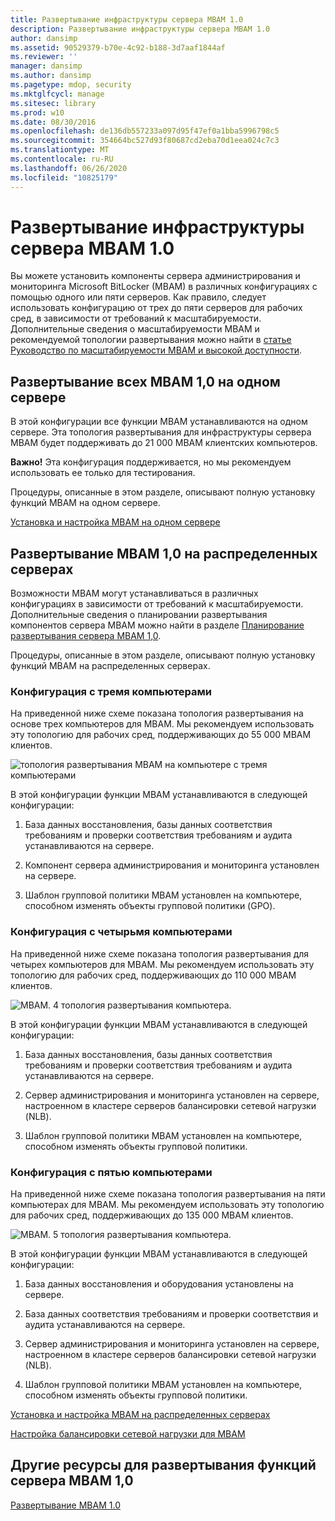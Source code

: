 ```yaml
---
title: Развертывание инфраструктуры сервера MBAM 1.0
description: Развертывание инфраструктуры сервера MBAM 1.0
author: dansimp
ms.assetid: 90529379-b70e-4c92-b188-3d7aaf1844af
ms.reviewer: ''
manager: dansimp
ms.author: dansimp
ms.pagetype: mdop, security
ms.mktglfcycl: manage
ms.sitesec: library
ms.prod: w10
ms.date: 08/30/2016
ms.openlocfilehash: de136db557233a097d95f47ef0a1bba5996798c5
ms.sourcegitcommit: 354664bc527d93f80687cd2eba70d1eea024c7c3
ms.translationtype: MT
ms.contentlocale: ru-RU
ms.lasthandoff: 06/26/2020
ms.locfileid: "10825179"
---
```

# Развертывание инфраструктуры сервера MBAM 1.0


Вы можете установить компоненты сервера администрирования и мониторинга Microsoft BitLocker (MBAM) в различных конфигурациях с помощью одного или пяти серверов. Как правило, следует использовать конфигурацию от трех до пяти серверов для рабочих сред, в зависимости от требований к масштабируемости. Дополнительные сведения о масштабируемости MBAM и рекомендуемой топологии развертывания можно найти в [статье Руководство по масштабируемости MBAM и высокой доступности](https://go.microsoft.com/fwlink/p/?LinkId=258314).

## Развертывание всех MBAM 1,0 на одном сервере


В этой конфигурации все функции MBAM устанавливаются на одном сервере. Эта топология развертывания для инфраструктуры сервера MBAM будет поддерживать до 21 000 MBAM клиентских компьютеров.

**Важно!**  Эта конфигурация поддерживается, но мы рекомендуем использовать ее только для тестирования.

 

Процедуры, описанные в этом разделе, описывают полную установку функций MBAM на одном сервере.

[Установка и настройка MBAM на одном сервере](how-to-install-and-configure-mbam-on-a-single-server-mbam-1.md)

## Развертывание MBAM 1,0 на распределенных серверах


Возможности MBAM могут устанавливаться в различных конфигурациях в зависимости от требований к масштабируемости. Дополнительные сведения о планировании развертывания компонентов сервера MBAM можно найти в разделе [Планирование развертывания сервера MBAM 1,0](planning-for-mbam-10-server-deployment.md).

Процедуры, описанные в этом разделе, описывают полную установку функций MBAM на распределенных серверах.

### Конфигурация с тремя компьютерами

На приведенной ниже схеме показана топология развертывания на основе трех компьютеров для MBAM. Мы рекомендуем использовать эту топологию для рабочих сред, поддерживающих до 55 000 MBAM клиентов.

![топология развертывания MBAM на компьютере с тремя компьютерами](images/mbam-3-server.jpg)

В этой конфигурации функции MBAM устанавливаются в следующей конфигурации:

1.  База данных восстановления, базы данных соответствия требованиям и проверки соответствия требованиям и аудита устанавливаются на сервере.

2.  Компонент сервера администрирования и мониторинга установлен на сервере.

3.  Шаблон групповой политики MBAM установлен на компьютере, способном изменять объекты групповой политики (GPO).

### Конфигурация с четырьмя компьютерами

На приведенной ниже схеме показана топология развертывания для четырех компьютеров для MBAM. Мы рекомендуем использовать эту топологию для рабочих сред, поддерживающих до 110 000 MBAM клиентов.

![MBAM. 4 топология развертывания компьютера.](images/mbam-4-computer.jpg)

В этой конфигурации функции MBAM устанавливаются в следующей конфигурации:

1.  База данных восстановления, базы данных соответствия требованиям и проверки соответствия требованиям и аудита устанавливаются на сервере.

2.  Сервер администрирования и мониторинга установлен на сервере, настроенном в кластере серверов балансировки сетевой нагрузки (NLB).

3.  Шаблон групповой политики MBAM установлен на компьютере, способном изменять объекты групповой политики.

### Конфигурация с пятью компьютерами

На приведенной ниже схеме показана топология развертывания на пяти компьютерах для MBAM. Мы рекомендуем использовать эту топологию для рабочих сред, поддерживающих до 135 000 MBAM клиентов.

![MBAM. 5 топология развертывания компьютера.](images/mbam-5-computer.jpg)

В этой конфигурации функции MBAM устанавливаются в следующей конфигурации:

1.  База данных восстановления и оборудования установлены на сервере.

2.  База данных соответствия требованиям и проверки соответствия и аудита устанавливаются на сервере.

3.  Сервер администрирования и мониторинга установлен на сервере, настроенном в кластере серверов балансировки сетевой нагрузки (NLB).

4.  Шаблон групповой политики MBAM установлен на компьютере, способном изменять объекты групповой политики.

[Установка и настройка MBAM на распределенных серверах](how-to-install-and-configure-mbam-on-distributed-servers-mbam-1.md)

[Настройка балансировки сетевой нагрузки для MBAM](how-to-configure-network-load-balancing-for-mbam.md)

## Другие ресурсы для развертывания функций сервера MBAM 1,0


[Развертывание MBAM 1.0](deploying-mbam-10.md)

 

 





